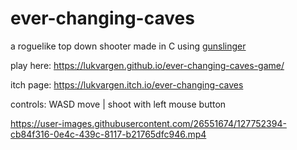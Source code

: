 # ever-changing-caves
a roguelike top down shooter made in C using [gunslinger](https://github.com/MrFrenik/gunslinger)

play here: https://lukvargen.github.io/ever-changing-caves-game/

itch page: https://lukvargen.itch.io/ever-changing-caves

controls: WASD move | shoot with left mouse button



https://user-images.githubusercontent.com/26551674/127752394-cb84f316-0e4c-439c-8117-b21765dfc946.mp4

